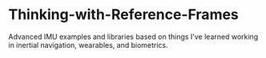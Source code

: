 # Thinking-with-Reference-Frames
Advanced IMU examples and libraries based on things I've learned working in inertial navigation, wearables, and biometrics.

